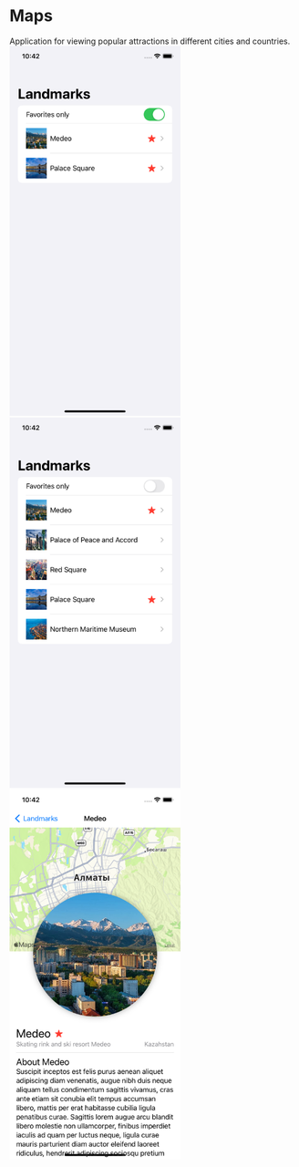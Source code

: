 # Maps
Application for viewing popular attractions in different cities and countries.
<img src="https://github.com/Sterrvac/Maps/blob/main/Image/1.png" width="300"> <img src="https://github.com/Sterrvac/Maps/blob/main/Image/2.png" width="300"> <img src="https://github.com/Sterrvac/Maps/blob/main/Image/3.png" width="300">

